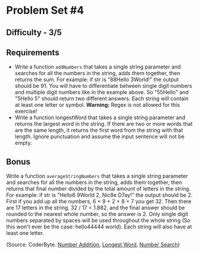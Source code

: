 Problem Set #4
========

Difficulty - 3/5
---------

Requirements
-----------
- Write a function <code>addNumbers</code> that takes a single string parameter and searches for all the numbers in the string, adds them together, then returns the sum. For example: if str is "88Hello 3World!" the output should be 91. You will have to differentiate between single digit numbers and multiple digit numbers like in the example above. So "55Hello" and "5Hello 5" should return two different answers. Each string will contain at least one letter or symbol.  <strong>Warning:</strong> Regex is not allowed for this exercise!
- Write a function longestWord that takes a single string parameter and returns the largest word in the string. If there are two or more words that are the same length, it returns the first word from the string with that length. Ignore punctuation and assume the input sentence will not be empty.

Bonus
-------
Write a function <code>averageStringNumbers</code> that takes a single string parameter and searches for all the numbers in the string, adds them together, then returns that final number divided by the total amount of letters in the string. For example: if str is "Hello6 9World 2, Nic8e D7ay!" the output should be 2. First if you add up all the numbers, 6 + 9 + 2 + 8 + 7 you get 32. Then there are 17 letters in the string. 32 / 17 = 1.882, and the final answer should be rounded to the nearest whole number, so the answer is 2. Only single digit numbers separated by spaces will be used throughout the whole string (So this won't ever be the case: hello44444 world). Each string will also have at least one letter.

(Source: CoderByte. <a href="http://coderbyte.com/CodingArea/GuestEditor.php?ct=Number%20Addition&lan=JavaScript">Number Addition</a>, <a href="http://coderbyte.com/CodingArea/GuestEditor.php?ct=Longest%20Word&lan=JavaScript">Longest Word</a>, <a href="http://coderbyte.com/CodingArea/GuestEditor.php?ct=Number%20Search&lan=JavaScript">Number Search</a>)